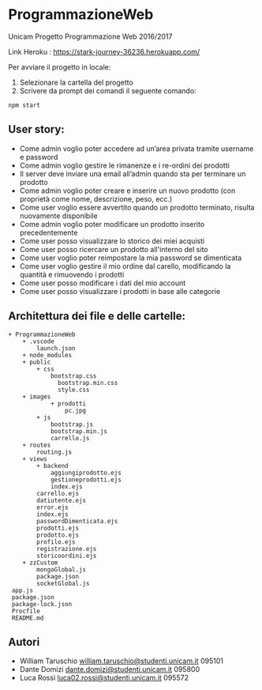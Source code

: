 # ProgrammazioneWeb
Unicam
Progetto Programmazione Web 2016/2017

Link Heroku : https://stark-journey-36236.herokuapp.com/

Per avviare il progetto in locale: 
1) Selezionare la cartella del progetto
2) Scrivere da prompt dei comandi il seguente comando: 

```
npm start
```

## User story:
* Come admin voglio poter accedere ad un’area privata tramite username e password
* Come admin voglio gestire le rimanenze e i re-ordini dei prodotti
* Il server deve inviare una email all’admin quando sta per terminare un prodotto
* Come admin voglio poter creare e inserire un nuovo prodotto (con proprietà come nome, descrizione, peso, ecc.)
* Come user voglio essere avvertito quando un prodotto terminato, risulta nuovamente disponibile
* Come admin voglio poter modificare un prodotto inserito precedentemente
* Come user posso visualizzare lo storico dei miei acquisti 
* Come user posso ricercare un prodotto all'interno del sito
* Come user voglio poter reimpostare la mia password se dimenticata 
* Come user voglio gestire il mio ordine dal carello, modificando la quantità e rimuovendo i prodotti
* Come user posso modificare i dati del mio account
* Come user posso visualizzare i prodotti in base alle categorie 

## Architettura dei file e delle cartelle:
```
+ ProgrammazioneWeb
	+ .vscode
		launch.json
	+ node_modules
	+ public
  		+ css
		    bootstrap.css
			  bootstrap.min.css
			  style.css
  	+ images
			+ prodotti
				pc.jpg	
		+ js
			bootstrap.js
			bootstrap.min.js
			carrello.js
	+ routes
  		routing.js
	+ views
		+ backend
			aggiungiprodotto.ejs
			gestioneprodotti.ejs
			index.ejs
		carrello.ejs
		datiutente.ejs
		error.ejs
		index.ejs
		passwordDimenticata.ejs
		prodotti.ejs
		prodotto.ejs
		profilo.ejs
		registrazione.ejs
		storicoordini.ejs
    + zzCustom
		mongoGlobal.js
		package.json
		socketGlobal.js
 app.js
 package.json
 package-lock.json
 Procfile
 README.md

```

## Autori 
* William Taruschio william.taruschio@studenti.unicam.it 095101
* Dante Domizi dante.domizi@studenti.unicam.it 095800
* Luca Rossi luca02.rossi@studenti.unicam.it 095572
